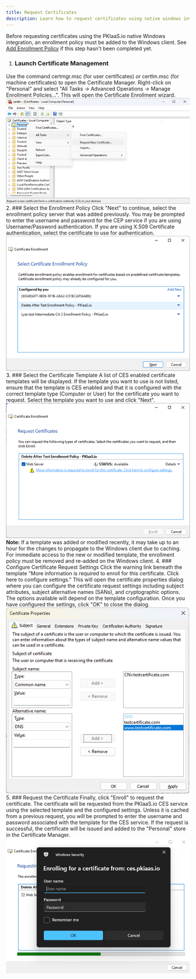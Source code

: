 ```yaml
---
title: Request Certificates
description: Learn how to request certificates using native windows integration on PKIaaS.io.
---
```

Before requesting certificates using the PKIaaS.io native Windows integration, an enrollment policy must be added to the Windows client. See [Add Enrollment Policy](add-enrollment-policy.md) if this step hasn't been completed yet.

1. ### Launch Certificate Management
Use the command certmgr.msc (for user certificates) or certlm.msc (for machine certificates) to open the Certificate Manager. Right-click on "Personal" and select "All Tasks -> Advanced Operations -> Manage Enrollment Policies...". This will open the Certificate Enrollment wizard.  
![Request New Certificate](../images/request-new-certificate.png)
2. ### Select the Enrollment Policy
Click "Next" to continue, select the enrollment policy server that was added previously. You may be prompted to enter the username and password for the CEP service if you are using Username/Password authentication. If you are using X.509 Certificate authentication, select the certificate to use for authentication.  
![Enrollment Policies](../images/enrollment-policies.png)
3. ### Select the Certificate Template
A list of CES enabled certificate templates will be displayed. If the template you want to use is not listed, ensure that the template is CES enabled and that it is configured with the correct template type (Computer or User) for the certificate you want to request. Select the template you want to use and click "Next".  
![CES Enabled Templates](../images/ces-enabled-templates.png)  
**Note:** If a template was added or modified recently, it may take up to an hour for the changes to propagate to the Windows client due to caching. For immediate access to the new or modified template, the enrollment policy must be removed and re-added on the Windows client.
4. ### Configure Certificate Request Settings
Click the warning link beneath the template "More information is required to enroll for this certificate. Click here to configure settings." This will open the certificate properties dialog where you can configure the certificate request settings including subject attributes, subject alternative names (SANs), and cryptographic options. The options available will depend on the template configuration. Once you have configured the settings, click "OK" to close the dialog.  
![Certificate Properties Dialog](../images/certificate-properties-dialog.png)
5. ### Request the Certificate
Finally, click "Enroll" to request the certificate. The certificate will be requested from the PKIaaS.io CES service using the selected template and the configured settings. Unless it is cached from a previous request, you will be prompted to enter the username and password associated with the template for the CES service. If the request is successful, the certificate will be issued and added to the "Personal" store in the Certificate Manager.
![Certificate Enrollment](../images/certificate-enrollment.png)